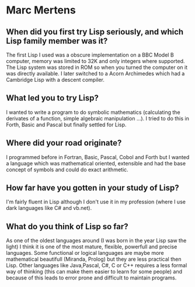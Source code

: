 # Marc Mertens

## When did you first try Lisp seriously, and which Lisp family member was it?

The first Lisp I used was a obscure implementation on a BBC Model B
computer, memory was limited to 32K and only integers where
supported. The Lisp system was stored in ROM so when you turned the
computer on it was directly available. I later switched to a Acorn
Archimedes which had a Cambridge Lisp with a descent compiler.

## What led you to try Lisp?

I wanted to write a program to do symbolic mathematics (calculating
the derivates of a function, simple algebraic manipulation ...). I
tried to do this in Forth, Basic and Pascal but finally settled for
Lisp.

## Where did your road originate?

I programmed before in Fortran, Basic, Pascal, Cobol and Forth but I
wanted a language which was mathematical oriented, extensible and had
the base concept of symbols and could do exact arithmetic.

## How far have you gotten in your study of Lisp?

I'm fairly fluent in Lisp although I don't use it in my profession
(where I use dark languages like C# and vb.net).

## What do you think of Lisp so far?

As one of the oldest languages around (I was born in the year Lisp saw
the light) I think it is one of the most mature, flexible, powerfull
and precise languages. Some functional or logical languages are maybe
more mathematical beautifull (Miranda, Prolog) but they are less
practical then Lisp. Other languages like Java,Pascal, C#, C or C++
requires a less formal way of thinking (this can make them easier to
learn for some people) and because of this leads to error prone and
difficult to maintain programs.
